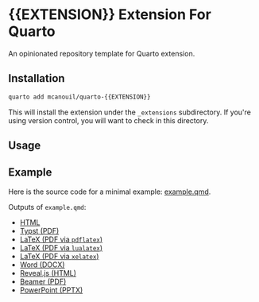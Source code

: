 # {{EXTENSION}} Extension For Quarto

An opinionated repository template for Quarto extension.

## Installation

```bash
quarto add mcanouil/quarto-{{EXTENSION}}
```

This will install the extension under the `_extensions` subdirectory.
If you're using version control, you will want to check in this directory.

## Usage

## Example

Here is the source code for a minimal example: [example.qmd](example.qmd).

Outputs of `example.qmd`:

- [HTML](https://m.canouil.dev/quarto-{{EXTENSION}}/)
- [Typst (PDF)](https://m.canouil.dev/quarto-{{EXTENSION}}/example-typst.pdf)
- [LaTeX (PDF via `pdflatex`)](https://m.canouil.dev/quarto-{{EXTENSION}}/example-pdflatex.pdf)
- [LaTeX (PDF via `lualatex`)](https://m.canouil.dev/quarto-{{EXTENSION}}/example-lualatex.pdf)
- [LaTeX (PDF via `xelatex`)](https://m.canouil.dev/quarto-{{EXTENSION}}/example-xelatex.pdf)
- [Word (DOCX)](https://m.canouil.dev/quarto-{{EXTENSION}}/example-openxml.docx)
- [Reveal.js (HTML)](https://m.canouil.dev/quarto-{{EXTENSION}}/example-revealjs.html)
- [Beamer (PDF)](https://m.canouil.dev/quarto-{{EXTENSION}}/example-beamer.pdf)
- [PowerPoint (PPTX)](https://m.canouil.dev/quarto-{{EXTENSION}}/example-pptx.pptx)

